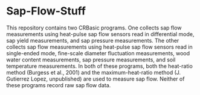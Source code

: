 # Sap-Flow-Stuff

This repository contains two CRBasic programs. One collects sap flow measurements using heat-pulse sap flow sensors read in differential mode, sap yield measurements, and sap pressure measurements. The other collects sap flow measurements using heat-pulse sap flow sensors read in single-ended mode, fine-scale diameter fluctuation measurements, wood water content measurements, sap pressure measurements, and soil temperature measurements. In both of these programs, both the heat-ratio method (Burgess et al., 2001) and the maximum-heat-ratio method (J. Gutierrez Lopez, unpublished) are used to measure sap flow. Neither of these programs record raw sap flow data.
